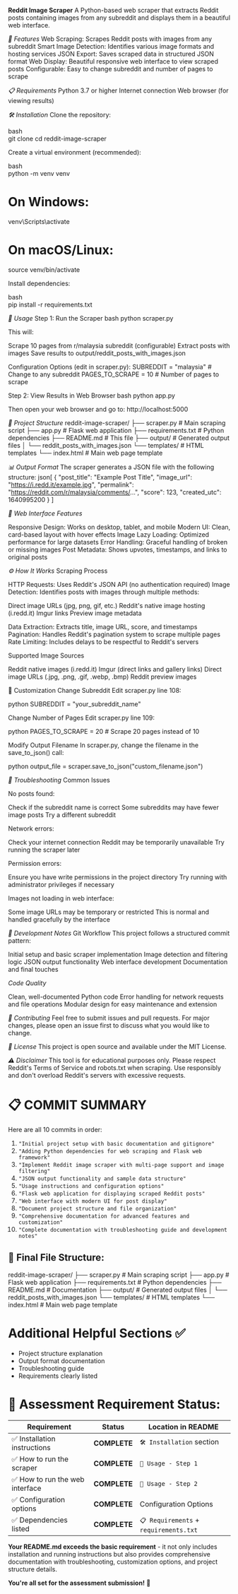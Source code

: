 **Reddit Image Scraper**
A Python-based web scraper that extracts Reddit posts containing images from any subreddit and displays them in a beautiful web interface.

*🚀 Features*
Web Scraping: Scrapes Reddit posts with images from any subreddit
Smart Image Detection: Identifies various image formats and hosting services
JSON Export: Saves scraped data in structured JSON format
Web Display: Beautiful responsive web interface to view scraped posts
Configurable: Easy to change subreddit and number of pages to scrape

*📋 Requirements*
Python 3.7 or higher
Internet connection
Web browser (for viewing results)

*🛠️ Installation*
Clone the repository:

bash   
git clone <your-repo-url>
cd reddit-image-scraper

Create a virtual environment (recommended):

bash  
python -m venv venv
   
   # On Windows:
   venv\Scripts\activate
   
   # On macOS/Linux:
   source venv/bin/activate

Install dependencies:

bash  
pip install -r requirements.txt

*🚀 Usage*
Step 1: Run the Scraper
bash
python scraper.py

This will:

Scrape 10 pages from r/malaysia subreddit (configurable)
Extract posts with images
Save results to output/reddit_posts_with_images.json

Configuration Options (edit in scraper.py):
SUBREDDIT = "malaysia"  # Change to any subreddit
PAGES_TO_SCRAPE = 10    # Number of pages to scrape

Step 2: View Results in Web Browser
bash
python app.py

Then open your web browser and go to: http://localhost:5000

*📁 Project Structure*
reddit-image-scraper/
├── scraper.py              # Main scraping script
├── app.py                  # Flask web application
├── requirements.txt        # Python dependencies
├── README.md              # This file
├── output/                # Generated output files
│   └── reddit_posts_with_images.json
└── templates/             # HTML templates
    └── index.html         # Main web page template
    
*📊 Output Format*
The scraper generates a JSON file with the following structure:
json[
  {
    "post_title": "Example Post Title",
    "image_url": "https://i.redd.it/example.jpg",
    "permalink": "https://reddit.com/r/malaysia/comments/...",
    "score": 123,
    "created_utc": 1640995200
  }
]


*🎨 Web Interface Features*

Responsive Design: Works on desktop, tablet, and mobile
Modern UI: Clean, card-based layout with hover effects
Image Lazy Loading: Optimized performance for large datasets
Error Handling: Graceful handling of broken or missing images
Post Metadata: Shows upvotes, timestamps, and links to original posts

*⚙️ How It Works*
Scraping Process

HTTP Requests: Uses Reddit's JSON API (no authentication required)
Image Detection: Identifies posts with images through multiple methods:

Direct image URLs (jpg, png, gif, etc.)
Reddit's native image hosting (i.redd.it)
Imgur links
Preview image metadata


Data Extraction: Extracts title, image URL, score, and timestamps
Pagination: Handles Reddit's pagination system to scrape multiple pages
Rate Limiting: Includes delays to be respectful to Reddit's servers

Supported Image Sources

Reddit native images (i.redd.it)
Imgur (direct links and gallery links)
Direct image URLs (.jpg, .png, .gif, .webp, .bmp)
Reddit preview images

🔧 Customization
Change Subreddit
Edit scraper.py line 108:

python
SUBREDDIT = "your_subreddit_name"

Change Number of Pages
Edit scraper.py line 109:

python
PAGES_TO_SCRAPE = 20  # Scrape 20 pages instead of 10

Modify Output Filename
In scraper.py, change the filename in the save_to_json() call:

python
output_file = scraper.save_to_json("custom_filename.json")


*🐛 Troubleshooting*
Common Issues

No posts found:

Check if the subreddit name is correct
Some subreddits may have fewer image posts
Try a different subreddit


Network errors:

Check your internet connection
Reddit may be temporarily unavailable
Try running the scraper later


Permission errors:

Ensure you have write permissions in the project directory
Try running with administrator privileges if necessary


Images not loading in web interface:

Some image URLs may be temporary or restricted
This is normal and handled gracefully by the interface



*📝 Development Notes*
Git Workflow
This project follows a structured commit pattern:

Initial setup and basic scraper implementation
Image detection and filtering logic
JSON output functionality
Web interface development
Documentation and final touches

*Code Quality*

Clean, well-documented Python code
Error handling for network requests and file operations
Modular design for easy maintenance and extension

*🤝 Contributing*
Feel free to submit issues and pull requests. For major changes, please open an issue first to discuss what you would like to change.

*📄 License*
This project is open source and available under the MIT License.

*⚠️ Disclaimer*
This tool is for educational purposes only. Please respect Reddit's Terms of Service and robots.txt when scraping. Use responsibly and don't overload Reddit's servers with excessive requests.



# 📋 COMMIT SUMMARY

Here are all 10 commits in order:

1. `"Initial project setup with basic documentation and gitignore"`
2. `"Adding Python dependencies for web scraping and Flask web framework"`
3. `"Implement Reddit image scraper with multi-page support and image filtering"`
4. `"JSON output functionality and sample data structure"`
5. `"Usage instructions and configuration options"`
6. `"Flask web application for displaying scraped Reddit posts"`
7. `"Web interface with modern UI for post display"`
8. `"Document project structure and file organization"`
9. `"Comprehensive documentation for advanced features and customization"`
10. `"Complete documentation with troubleshooting guide and development notes"`

## 🎯 Final File Structure:

reddit-image-scraper/
├── scraper.py              # Main scraping script
├── app.py                  # Flask web application
├── requirements.txt        # Python dependencies
├── README.md              # Documentation
├── output/                # Generated output files
│   └── reddit_posts_with_images.json
└── templates/             # HTML templates
└── index.html         # Main web page template



# Additional Helpful Sections ✅
- Project structure explanation
- Output format documentation
- Troubleshooting guide
- Requirements clearly listed

# 🎯 Assessment Requirement Status:

| Requirement | Status | Location in README |
|------------|--------|-------------------|
| ✅ Installation instructions | **COMPLETE** | `🛠️ Installation` section |
| ✅ How to run the scraper | **COMPLETE** | `🚀 Usage - Step 1` |
| ✅ How to run the web interface | **COMPLETE** | `🚀 Usage - Step 2` |
| ✅ Configuration options | **COMPLETE** | Configuration Options |
| ✅ Dependencies listed | **COMPLETE** | `📋 Requirements` + `requirements.txt` |

**Your README.md exceeds the basic requirement** - it not only includes installation and running instructions but also provides comprehensive documentation with troubleshooting, customization options, and project structure details.

**You're all set for the assessment submission!** 🚀
